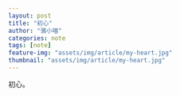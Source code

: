 ```yaml
---
layout: post
title: "初心"
author: "骆小喵"
categories: note
tags: [note]
feature-img: "assets/img/article/my-heart.jpg"
thumbnail: "assets/img/article/my-heart.jpg"
---
```

初心。
